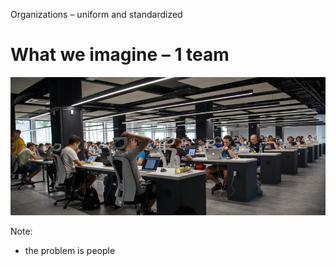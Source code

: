 Organizations – uniform and standardized 

# What we imagine – 1 team

<img src="./images/organizations/open-office.jpg" alt="Uniform Office" class="img-full img-open-office">

Note:
- the problem is people